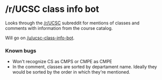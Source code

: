 # /r/UCSC class info bot

Looks through the [/r/UCSC](https://www.reddit.com/r/ucsc) subreddit for mentions of classes and comments with information from the course catalog.

Will go on [/u/ucsc-class-info-bot](https://www.reddit.com/user/ucsc-class-info-bot).

### Known bugs

* Won't recognize CS as CMPS or CMPE as CMPE
* In the comment, classes are sorted by departament name.
Ideally they would be sorted by the order in which they're mentioned.
